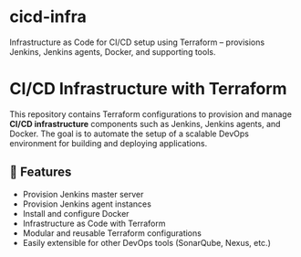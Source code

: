 # cicd-infra
Infrastructure as Code for CI/CD setup using Terraform – provisions Jenkins, Jenkins agents, Docker, and supporting tools.

# CI/CD Infrastructure with Terraform

This repository contains Terraform configurations to provision and manage **CI/CD infrastructure** components such as Jenkins, Jenkins agents, and Docker. The goal is to automate the setup of a scalable DevOps environment for building and deploying applications.

## 🚀 Features
- Provision Jenkins master server
- Provision Jenkins agent instances
- Install and configure Docker
- Infrastructure as Code with Terraform
- Modular and reusable Terraform configurations
- Easily extensible for other DevOps tools (SonarQube, Nexus, etc.)
